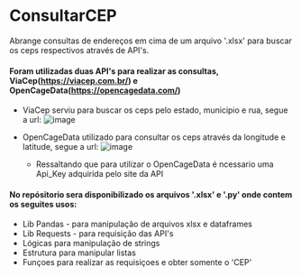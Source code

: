 # ConsultarCEP
Abrange consultas de endereços em cima de um arquivo '.xlsx' para buscar os ceps respectivos através de API's.

#### Foram utilizadas duas API's para realizar as consultas, ViaCep(https://viacep.com.br/) e OpenCageData(https://opencagedata.com/)

* ViaCep serviu para buscar os ceps pelo estado, municipio e rua, segue a url:
  ![image](https://github.com/leorangel03/ConsultarCEP/assets/110949069/00785750-acff-4b48-9b34-7a6decb6452c)

* OpenCageData utilizado para consultar os ceps através da longitude e latitude, segue a url:
![image](https://github.com/leorangel03/ConsultarCEP/assets/110949069/c50791a8-cb99-42a7-8790-174f556e9894)
  * Ressaltando que para utilizar o OpenCageData é ncessario uma Api_Key adquirida pelo site da API
 
#### No repósitorio sera disponibilizado os arquivos '.xlsx' e '.py' onde contem os seguites usos:
* Lib Pandas - para manipulação de arquivos xlsx e dataframes
* Lib Requests - para requisição das API's
* Lógicas para manipulação de strings
* Estrutura para manipular listas
* Funçoes para realizar as requisiçoes e obter somente o 'CEP'
